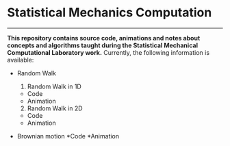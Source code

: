 # Statistical Mechanics Computation
---

**This repository contains source code, animations and notes about concepts and algorithms taught during the Statistical Mechanical Computational Laboratory work.**
Currently, the following information is available:
- Random Walk
  1. Random Walk in 1D
    * Code
    * Animation
  2. Random Walk in 2D
    * Code
    * Animation
    
- Brownian motion
  *Code
  *Animation

